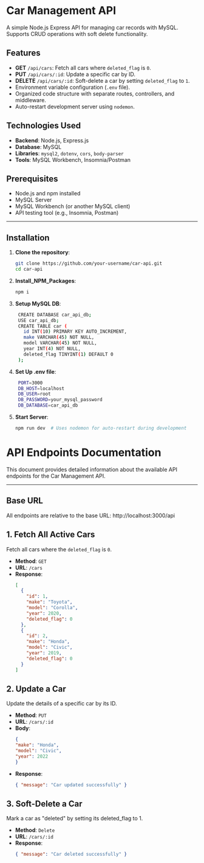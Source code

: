 # Car Management API

A simple Node.js Express API for managing car records with MySQL. Supports CRUD operations with soft delete functionality.

## Features

- **GET** `/api/cars`: Fetch all cars where `deleted_flag` is `0`.
- **PUT** `/api/cars/:id`: Update a specific car by ID.
- **DELETE** `/api/cars/:id`: Soft-delete a car by setting `deleted_flag` to `1`.
- Environment variable configuration (`.env` file).
- Organized code structure with separate routes, controllers, and middleware.
- Auto-restart development server using `nodemon`.

## Technologies Used

- **Backend**: Node.js, Express.js
- **Database**: MySQL
- **Libraries**: `mysql2`, `dotenv`, `cors`, `body-parser`
- **Tools**: MySQL Workbench, Insomnia/Postman

## Prerequisites

- Node.js and npm installed
- MySQL Server
- MySQL Workbench (or another MySQL client)
- API testing tool (e.g., Insomnia, Postman)

---

## Installation

1. **Clone the repository**:
   ```bash
   git clone https://github.com/your-username/car-api.git
   cd car-api
2. **Install_NPM_Packages**:
   ```bash
   npm i
3. **Setup MySQL DB**:
   ```bash
    CREATE DATABASE car_api_db;
    USE car_api_db;
    CREATE TABLE car (
      id INT(10) PRIMARY KEY AUTO_INCREMENT,
      make VARCHAR(45) NOT NULL,
      model VARCHAR(45) NOT NULL,
      year INT(4) NOT NULL,
      deleted_flag TINYINT(1) DEFAULT 0
    );
4. **Set Up .env file**:
   ```bash
    PORT=3000
    DB_HOST=localhost
    DB_USER=root
    DB_PASSWORD=your_mysql_password
    DB_DATABASE=car_api_db
5. **Start Server**:
   ```bash
   npm run dev  # Uses nodemon for auto-restart during development

# API Endpoints Documentation

This document provides detailed information about the available API endpoints for the Car Management API.

---

## Base URL
All endpoints are relative to the base URL: http://localhost:3000/api

## 1. Fetch All Active Cars
Fetch all cars where the `deleted_flag` is `0`.

- **Method**: `GET`
- **URL**: `/cars`
- **Response**:
  ```json
  [
    {
      "id": 1,
      "make": "Toyota",
      "model": "Corolla",
      "year": 2020,
      "deleted_flag": 0
    },
    {
      "id": 2,
      "make": "Honda",
      "model": "Civic",
      "year": 2019,
      "deleted_flag": 0
    }
  ]

## 2. Update a Car
Update the details of a specific car by its ID.

- **Method**: `PUT`
- **URL**: `/cars/:id`
- **Body**:
  ```json
  {
  "make": "Honda",
  "model": "Civic",
  "year": 2022
  }
- **Response**:
  ```json
  { "message": "Car updated successfully" }

## 3. Soft-Delete a Car
Mark a car as "deleted" by setting its deleted_flag to 1.

- **Method**: `Delete`
- **URL**: `/cars/:id`
- **Response**:
  ```json
  { "message": "Car deleted successfully" }

